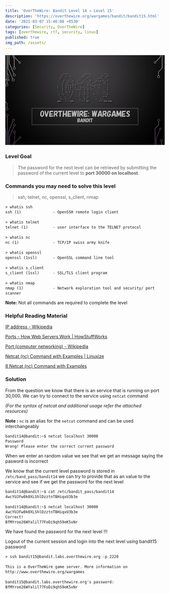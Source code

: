 ```yaml
---
title: 'OverTheWire: Bandit Level 14 → Level 15'
description: 'https://overthewire.org/wargames/bandit/bandit15.html'
date: '2021-03-07 15:46:08 +0530'
categories: [Security, OverTheWire]
tags: [overthewire, ctf, security, linux]
published: true
img_path: /assets/
---
```


![OverTheWire Banner](images/overthewire-banner.png)

### Level Goal

> The password for the next level can be retrieved by submitting the password of the current level to **port 30000 on localhost**.

### Commands you may need to solve this level

> ssh, telnet, nc, openssl, s_client, nmap

```
> whatis ssh  
ssh (1)              - OpenSSH remote login client  

> whatis telnet  
telnet (1)           - user interface to the TELNET protocol  

> whatis nc      
nc (1)               - TCP/IP swiss army knife  

> whatis openssl  
openssl (1ssl)       - OpenSSL command line tool  

> whatis s_client  
s_client (1ssl)      - SSL/TLS client program  

> whatis nmap      
nmap (1)             - Network exploration tool and security/ port scanner
```

**Note:** Not all commands are required to complete the level

### Helpful Reading Material

[IP address - Wikipedia](https://en.wikipedia.org/wiki/IP_address)

[Ports - How Web Servers Work \| HowStuffWorks](https://computer.howstuffworks.com/web-server8.htm)

[Port (computer networking) - Wikipedia](https://en.wikipedia.org/wiki/Port_%28computer_networking%29)

[Netcat (nc) Command with Examples \| Linuxize](https://linuxize.com/post/netcat-nc-command-with-examples/)

[8 Netcat (nc) Command with Examples](https://www.tecmint.com/netcat-nc-command-examples/)

### Solution

From the question we know that there is an service that is running on port 30,000. We can try to connect to the service using `netcat` command

_(For the syntax of netcat and additional usage refer the attached resources)_

**Note :** `nc` is an alias for the `netcat` command and can be used interchangeably

```
bandit14@bandit:~$ netcat localhost 30000  
Password  
Wrong! Please enter the correct current password
```

When we enter an random value we see that we get an message saying the pasword is incorrect

We know that the current level password is stored in `/etc/band_pass/bandit14` we can try to provide that as an value to the service and see if we get the password for the next level

```
bandit14@bandit:~$ cat /etc/bandit_pass/bandit14  
4wcYUJFw0k0XLShlDzztnTBHiqxU3b3e

bandit14@bandit:~$ netcat localhost 30000  
4wcYUJFw0k0XLShlDzztnTBHiqxU3b3e  
Correct!  
BfMYroe26WYalil77FoDi9qh59eK5xNr
```

We have found the password for the next level !!!

Logout of the current session and login into the next level using bandit15 password

```
> ssh bandit15@bandit.labs.overthewire.org -p 2220

This is a OverTheWire game server. More information on http://www.overthewire.org/wargames

bandit15@bandit.labs.overthewire.org's password: BfMYroe26WYalil77FoDi9qh59eK5xNr
```